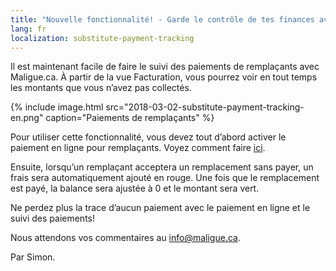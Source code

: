 ```yaml
---
title: "Nouvelle fonctionnalité! - Garde le contrôle de tes finances avec le suivi des paiements"
lang: fr
localization: substitute-payment-tracking
---
```

Il est maintenant facile de faire le suivi des paiements de remplaçants avec Maligue.ca. À partir de la vue Facturation, vous pourrez voir en tout temps les montants que vous n’avez pas collectés.

{% include image.html src="2018-03-02-substitute-payment-tracking-en.png" caption="Paiements de remplaçants" %}

Pour utiliser cette fonctionnalité, vous devez tout d’abord activer le paiement en ligne pour remplaçants. Voyez comment faire [ici](http://blog.maligue.ca/paiements-remplacant).

Ensuite, lorsqu’un remplaçant acceptera un remplacement sans payer, un frais sera automatiquement ajouté en rouge. Une fois que le remplacement est payé, la balance sera ajustée à 0 et le montant sera vert.

Ne perdez plus la trace d’aucun paiement avec le paiement en ligne et le suivi des paiements!

Nous attendons vos commentaires au [info@maligue.ca](mailto:info@maligue.ca).

Par Simon.
